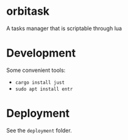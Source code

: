 # orbitask

A tasks manager that is scriptable through lua

# Development

Some convenient tools:
- `cargo install just`
- `sudo apt install entr`

# Deployment

See the `deployment` folder.
